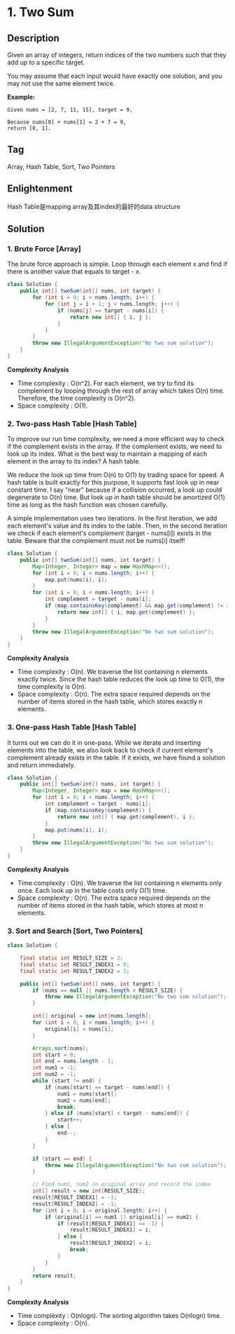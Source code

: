 # 1. Two Sum

## Description

Given an array of integers, return indices of the two numbers such that they add up to a specific target.

You may assume that each input would have exactly one solution, and you may not use the same element twice.

**Example:**

```
Given nums = [2, 7, 11, 15], target = 9,

Because nums[0] + nums[1] = 2 + 7 = 9,
return [0, 1].
```

## Tag

Array, Hash Table, Sort, Two Pointers

## Enlightenment

Hash Table是mapping array及其index的最好的data structure

## Solution

### 1. Brute Force [Array]

The brute force approach is simple. Loop through each element x and find if there is another value that equals to target - x.

```Java
class Solution {
    public int[] twoSum(int[] nums, int target) {
        for (int i = 0; i < nums.length; i++) {
            for (int j = i + 1; j < nums.length; j++) {
                if (nums[j] == target - nums[i]) {
                    return new int[] { i, j };
                }
            }
        }
        throw new IllegalArgumentException("No two sum solution");
    }
}
```

**Complexity Analysis**

* Time complexity : O(n^2). For each element, we try to find its complement by looping through the rest of array which takes O(n) time. Therefore, the time complexity is O(n^2).
* Space complexity : O(1).

### 2. Two-pass Hash Table [Hash Table]

To improve our run time complexity, we need a more efficient way to check if the complement exists in the array. If the complement exists, we need to look up its index. What is the best way to maintain a mapping of each element in the array to its index? A hash table.

We reduce the look up time from O(n) to O(1) by trading space for speed. A hash table is built exactly for this purpose, it supports fast look up in near constant time. I say "near" because if a collision occurred, a look up could degenerate to O(n) time. But look up in hash table should be amortized O(1) time as long as the hash function was chosen carefully.

A simple implementation uses two iterations. In the first iteration, we add each element's value and its index to the table. Then, in the second iteration we check if each element's complement (target - nums[i]) exists in the table. Beware that the complement must not be nums[i] itself!

```Java
class Solution {
    public int[] twoSum(int[] nums, int target) {
        Map<Integer, Integer> map = new HashMap<>();
        for (int i = 0; i < nums.length; i++) {
            map.put(nums[i], i);
        }
        for (int i = 0; i < nums.length; i++) {
            int complement = target - nums[i];
            if (map.containsKey(complement) && map.get(complement) != i) {
                return new int[] { i, map.get(complement) };
            }
        }
        throw new IllegalArgumentException("No two sum solution");
    }
}
```

**Complexity Analysis**

* Time complexity : O(n). We traverse the list containing n elements exactly twice. Since the hash table reduces the look up time to O(1), the time complexity is O(n).
* Space complexity : O(n). The extra space required depends on the number of items stored in the hash table, which stores exactly n elements.

### 3. One-pass Hash Table [Hash Table]

It turns out we can do it in one-pass. While we iterate and inserting elements into the table, we also look back to check if current element's complement already exists in the table. If it exists, we have found a solution and return immediately.

```Java
class Solution {
    public int[] twoSum(int[] nums, int target) {
        Map<Integer, Integer> map = new HashMap<>();
        for (int i = 0; i < nums.length; i++) {
            int complement = target - nums[i];
            if (map.containsKey(complement)) {
                return new int[] { map.get(complement), i };
            }
            map.put(nums[i], i);
        }
        throw new IllegalArgumentException("No two sum solution");
    }
}
```

**Complexity Analysis**

* Time complexity : O(n). We traverse the list containing n elements only once. Each look up in the table costs only O(1) time.
* Space complexity : O(n). The extra space required depends on the number of items stored in the hash table, which stores at most n elements.

### 3. Sort and Search [Sort, Two Pointers]

```Java
class Solution {

    final static int RESULT_SIZE = 2;
    final static int RESULT_INDEX1 = 0;
    final static int RESULT_INDEX2 = 1;

    public int[] twoSum(int[] nums, int target) {
        if (nums == null || nums.length < RESULT_SIZE) {
            throw new IllegalArgumentException("No two sum solution");
        }

        int[] original = new int[nums.length];
        for (int i = 0; i < nums.length; i++) {
            original[i] = nums[i];
        }

        Arrays.sort(nums);
        int start = 0;
        int end = nums.length - 1;
        int num1 = -1;
        int num2 = -1;
        while (start != end) {
            if (nums[start] == target - nums[end]) {
                num1 = nums[start];
                num2 = nums[end];
                break;
            } else if (nums[start] < target - nums[end]) {
                start++;
            } else {
                end--;
            }
        }

        if (start == end) {
            throw new IllegalArgumentException("No two sum solution");
        }

        // Find num1, num2 in original array and record the index
        int[] result = new int[RESULT_SIZE];
        result[RESULT_INDEX1] = -1;
        result[RESULT_INDEX2] = -1;
        for (int i = 0; i < original.length; i++) {
            if (original[i] == num1 || original[i] == num2) {
                if (result[RESULT_INDEX1] == -1) {
                    result[RESULT_INDEX1] = i;
                } else {
                    result[RESULT_INDEX2] = i;
                    break;
                }
            }
        }
        return result;
    }
}
```

**Complexity Analysis**

* Time complexity : O(nlogn). The sorting algorithm takes O(nlogn) time.
* Space complexity : O(n).
